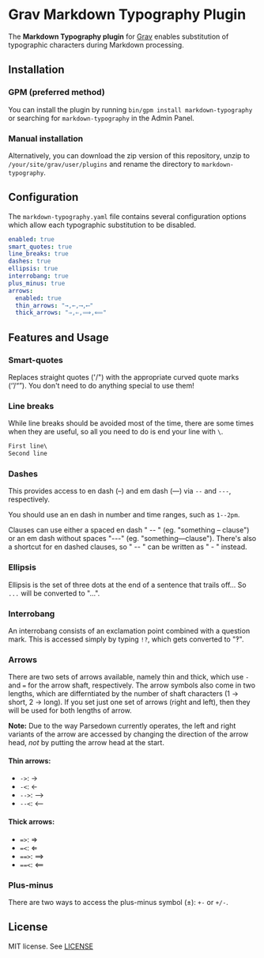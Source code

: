 # Grav Markdown Typography Plugin

The **Markdown Typography plugin** for [Grav](http://github.com/getgrav/grav) enables substitution of typographic characters during Markdown processing.

## Installation

### GPM (preferred method)

You can install the plugin by running `bin/gpm install markdown-typography` or searching for `markdown-typography` in the Admin Panel.

### Manual installation

Alternatively, you can download the zip version of this repository, unzip to `/your/site/grav/user/plugins` and rename the directory to `markdown-typography`.

## Configuration

The `markdown-typography.yaml` file contains several configuration options which allow each typographic substitution to be disabled.

```yaml
enabled: true
smart_quotes: true
line_breaks: true
dashes: true
ellipsis: true
interrobang: true
plus_minus: true
arrows:
  enabled: true
  thin_arrows: "→,←,⟶,⟵"
  thick_arrows: "⇒,⇐,⟹,⟸"
```

## Features and Usage

### Smart-quotes

Replaces straight quotes ('/") with the appropriate curved quote marks (‘’/“”). You don't need to do anything special to use them!

### Line breaks

While line breaks should be avoided most of the time, there are some times when they are useful, so all you need to do is end your line with `\`.

```markdown
First line\
Second line
```

### Dashes

This provides access to en dash (–) and em dash (—) via `--` and `---`, respectively.

You should use an en dash in number and time ranges, such as `1--2pm`.

Clauses can use either a spaced en dash " -- " (eg. "something – clause") or an em dash without spaces "---" (eg. "something—clause"). There's also a shortcut for en dashed clauses, so " -- " can be written as " - " instead.

### Ellipsis

Ellipsis is the set of three dots at the end of a sentence that trails off…
So `...` will be converted to "…".

### Interrobang

An interrobang consists of an exclamation point combined with a question mark. This is accessed simply by typing `!?`, which gets converted to "‽".

### Arrows

There are two sets of arrows available, namely thin and thick, which use `-` and `=` for the arrow shaft, respectively. The arrow symbols also come in two lengths, which are differntiated by the number of shaft characters (1 -> short, 2 -> long). If you set just one set of arrows (right and left), then they will be used for both lengths of arrow.

**Note:** Due to the way Parsedown currently operates, the left and right variants of the arrow are accessed by changing the direction of the arrow head, _not_ by putting the arrow head at the start.

#### Thin arrows:

- `->`: →
- `-<`: ←
- `-->`: ⟶
- `--<`: ⟵

#### Thick arrows:

- `=>`: ⇒
- `=<`: ⇐
- `==>`: ⟹
- `==<`: ⟸

### Plus-minus

There are two ways to access the plus-minus symbol (±): `+-` or `+/-`.

## License

MIT license. See [LICENSE](LICENSE)
